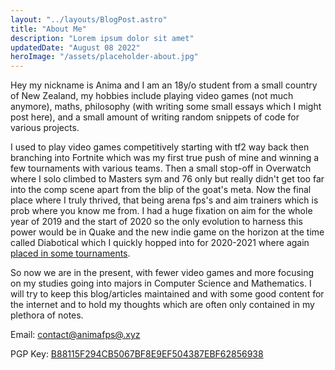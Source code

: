 ```yaml
---
layout: "../layouts/BlogPost.astro"
title: "About Me"
description: "Lorem ipsum dolor sit amet"
updatedDate: "August 08 2022"
heroImage: "/assets/placeholder-about.jpg"
---
```


Hey my nickname is Anima and I am an 18y/o student from a small country of 
New Zealand, my hobbies include playing video games (not much anymore),
maths, philosophy (with writing some small essays which I might post
here), and a small amount of writing random snippets of code for various
projects.

I used to play video games competitively starting with tf2 way back then
branching into Fortnite which was my first true push of mine and winning a
few tournaments with various teams. Then a small stop-off in Overwatch
where I solo climbed to Masters sym and 76 only but really didn't get too
far into the comp scene apart from the blip of the goat's meta. Now the
final place where I truly thrived, that being arena fps's and aim trainers
which is prob where you know me from. I had a huge fixation on aim for the
whole year of 2019 and the start of 2020 so the only evolution to harness
this power would be in Quake and the new indie game on the horizon at the
time called Diabotical which I quickly hopped into for 2020-2021 where
again [placed in some tournaments](https://liquipedia.net/arenafps/Anima).

So now we are in the present, with fewer video games and more focusing on
my studies going into majors in Computer Science and Mathematics. I will
try to keep this blog/articles maintained and with some good content for
the internet and to hold my thoughts which are often only contained in my
plethora of notes.


Email: [contact@animafps@.xyz](mailto:contact@animafps.xyz)

PGP Key: [B88115F294CB5067BF8E9EF504387EBF62856938](/pubkey.asc)